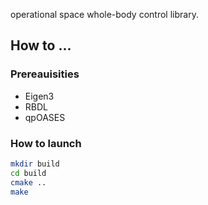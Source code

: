 operational space whole-body control library.



## How to ...
### Prereauisities
 * Eigen3
 * RBDL
 * qpOASES

### How to launch
```sh
mkdir build
cd build 
cmake ..
make
```